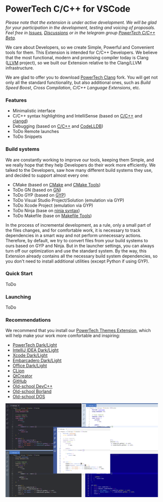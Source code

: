 # PowerTech C/C++ for VSCode

*Please note that the extension is under active development. We will be glad for your participation in the development, testing and voicing of proposals. Feel free in [Issues](https://github.com/powertech-center/vscode-cpp/issues), [Discussions](https://github.com/powertech-center/vscode-cpp/discussions) or in the telegram group [PowerTech C/C++ Beta](https://t.me/powercpp_beta).*

We care about Developers, so we create Simple, Powerful and Convenient tools for them. This Extension is intended for C/C++ Developers. We believe that the most functional, modern and promising compiler today is Clang ([LLVM](https://llvm.org) project), so we built our Extension relative to the Clang/LLVM infrastructure.

We are glad to offer you to download [PowerTech Clang](https://github.com/powertech-center/clang/tree/beta#readme) fork. You will get not only all the standard functionality, but also additional ones, such as *Build Speed Boost*, *Cross Compilation*, *C/C++ Language Extensions*, etc.

### Features
* Minimalistic interface
* C/C++ syntax highlighting and IntelliSense (based on [C/C++](https://marketplace.visualstudio.com/items?itemName=ms-vscode.cpptools) and [clangd](https://marketplace.visualstudio.com/items?itemName=llvm-vs-code-extensions.vscode-clangd))
* Debugging (based on [C/C++](https://marketplace.visualstudio.com/items?itemName=ms-vscode.cpptools) and [CodeLLDB](https://marketplace.visualstudio.com/items?itemName=vadimcn.vscode-lldb))
* ToDo Remote launches
* ToDo Snippets

### Build systems
We are constantly working to improve our tools, keeping them Simple, and we really hope that they help Developers do their work more efficiently. We talked to the Developers, saw how many different build systems they use, and decided to support almost every one:
* CMake (based on [CMake](https://marketplace.visualstudio.com/items?itemName=twxs.cmake) and [CMake Tools](https://marketplace.visualstudio.com/items?itemName=ms-vscode.cmake-tools))
* ToDo GN (based on [GN](https://marketplace.visualstudio.com/items?itemName=npclaudiu.vscode-gn))
* ToDo GYP (based on [GYP](https://marketplace.visualstudio.com/items?itemName=XadillaX.gyp))
* ToDo Visual Studio Project/Solution (emulation via GYP)
* ToDo Xcode Project (emulation via GYP)
* ToDo Ninja (base on [ninja syntax](https://marketplace.visualstudio.com/items?itemName=melak47.ninja-syntax))
* ToDo Makefile (base on [Makefile Tools](https://marketplace.visualstudio.com/items?itemName=ms-vscode.makefile-tools))

In the process of incremental development, as a rule, only a small part of the files changes, and for comfortable work, it is necessary to track dependencies in a smart way and not perform unnecessary actions. Therefore, by default, we try to convert files from your build systems to ours based on GYP and Ninja. But in the launcher settings, you can always turn off our optimization and use the standard system. By the way, this Extension already contains all the necessary build system dependencies, so you don't need to install additional utilities (except Python if using GYP).

### Quick Start
ToDo

### Launching
ToDo

### Recommendations
We recommend that you install our [PowerTech Themes Extension](https://marketplace.visualstudio.com/items?itemName=PowerTech.powerthemes), which will help make your work more comfortable and inspiring:
* [PowerTech Dark/Light](https://github.com/powertech-center/vscode-themes/#powertech-dark-based-on-default-dark-theme)
* [IntelliJ IDEA Dark/Light](https://github.com/powertech-center/vscode-themes/#intellij-idea-dark-based-on-intellij-one-dark-theme)
* [Xcode Dark/Light](https://github.com/powertech-center/vscode-themes/#xcode-dark-based-on-xcode-theme)
* [Embarcadero Dark/Light](https://github.com/powertech-center/vscode-themes/#embarcadero-dark-based-on-delphi-themes)
* [Office Dark/Light](https://github.com/powertech-center/vscode-themes/#office-dark-based-on-office-theme)
* [CLion](https://github.com/powertech-center/vscode-themes/#clion-based-on-clion-plus-theme)
* [QtCreator](https://github.com/powertech-center/vscode-themes/#qtcreator-based-on-qtcreators-default-color-theme)
* [GitHub](https://github.com/powertech-center/vscode-themes/#github-based-on-github-light-theme)
* [Old-school DevC++](https://github.com/powertech-center/vscode-themes/#old-school-devc-based-on-dev-c-theme)
* [Old-school Borland](https://github.com/powertech-center/vscode-themes/#old-school-borland-based-on-delphi-themes)
* [Old-school DOS](https://github.com/powertech-center/vscode-themes/#old-school-dos-based-on-delphi-themes)

![](https://github.com/powertech-center/vscode-themes/raw/master/images/overview.png)